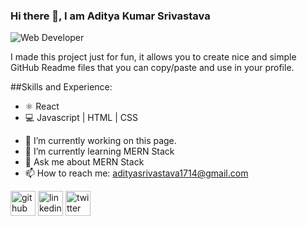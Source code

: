 ### Hi there 👋, I am Aditya Kumar Srivastava

![Web Developer](https://img.freepik.com/premium-photo/laptop-concrete-floor-with-plant-top-view-realistic-3d-rendering_626958-135.jpg?w=1060)

I made this project just for fun, it allows you to create nice and simple GitHub Readme files that you can copy/paste and use in your profile.

##Skills and Experience:
* ⚛️ React
* 💻 Javascript | HTML | CSS
 

- 🔭 I’m currently working on this page. 
- 🌱 I’m currently learning MERN Stack 
- 💬 Ask me about MERN Stack 
- 📫 How to reach me: adityasrivastava1714@gmail.com 


[<img src='https://cdn.jsdelivr.net/npm/simple-icons@3.0.1/icons/github.svg' alt='github' height='40'>](https://github.com/Aditya1705)  [<img src='https://cdn.jsdelivr.net/npm/simple-icons@3.0.1/icons/linkedin.svg' alt='linkedin' height='40'>](https://www.linkedin.com/in/https://www.linkedin.com/in/aditya-srivastava-tech//)  [<img src='https://cdn.jsdelivr.net/npm/simple-icons@3.0.1/icons/twitter.svg' alt='twitter' height='40'>](https://twitter.com/https://twitter.com/adeez1714)  

